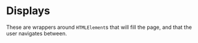 
# Displays

These are wrappers around `HTMLElement`s that will fill the page, and that the user navigates between.
